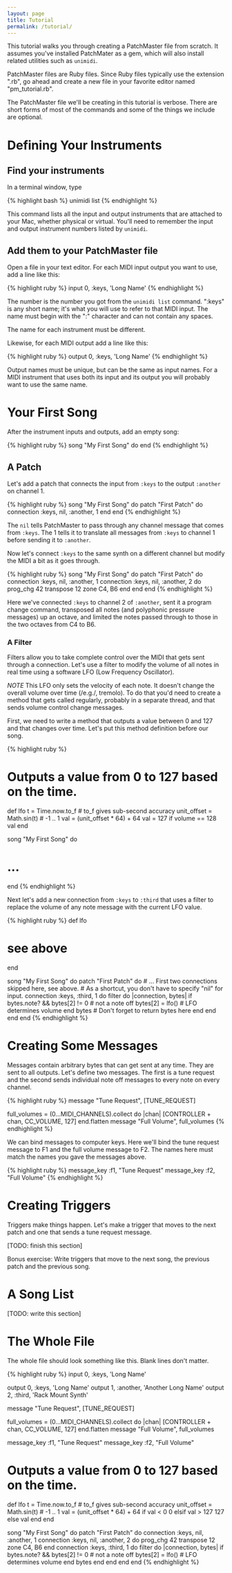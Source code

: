 ```yaml
---
layout: page
title: Tutorial
permalink: /tutorial/
---
```


This tutorial walks you through creating a PatchMaster file from scratch. It
assumes you've installed PatchMater as a gem, which will also install
related utilities such as `unimidi`.

PatchMaster files are Ruby files. Since Ruby files typically use the
extension ".rb", go ahead and create a new file in your favorite editor
named "pm_tutorial.rb".

The PatchMaster file we'll be creating in this tutorial is verbose. There
are short forms of most of the commands and some of the things we include
are optional.

# Defining Your Instruments

## Find your instruments

In a terminal window, type

{% highlight bash %}
unimidi list
{% endhighlight %}

This command lists all the input and output instruments that are attached to
your Mac, whether physical or virtual. You'll need to remember the input and
output instrument numbers listed by `unimidi`.

## Add them to your PatchMaster file

Open a file in your text editor. For each MIDI input output you want to use,
add a line like this:

{% highlight ruby %}
input 0, :keys, 'Long Name'
{% endhighlight %}

The number is the number you got from the `unimidi list` command. ":keys" is
any short name; it's what you will use to refer to that MIDI input. The name
must begin with the ":" character and can not contain any spaces.

The name for each instrument must be different.

Likewise, for each MIDI output add a line like this:

{% highlight ruby %}
output 0, :keys, 'Long Name'
{% endhighlight %}

Output names must be unique, but can be the same as input names. For a MIDI
instrument that uses both its input and its output you will probably want to
use the same name.

# Your First Song

After the instrument inputs and outputs, add an empty song:

{% highlight ruby %}
song "My First Song" do
end
{% endhighlight %}

## A Patch

Let's add a patch that connects the input from `:keys` to the output
`:another` on channel 1.

{% highlight ruby %}
song "My First Song" do
  patch "First Patch" do
    connection :keys, nil, :another, 1
  end
end
{% endhighlight %}

The `nil` tells PatchMaster to pass through any channel message that comes
from `:keys`. The 1 tells it to translate all messages from `:keys` to
channel 1 before sending it to `:another`.

Now let's connect `:keys` to the same synth on a different channel but
modify the MIDI a bit as it goes through.

{% highlight ruby %}
song "My First Song" do
  patch "First Patch" do
    connection :keys, nil, :another, 1
    connection :keys, nil, :another, 2 do
      prog_chg 42
      transpose 12
      zone C4, B6
    end
  end
end
{% endhighlight %}

Here we've connected `:keys` to channel 2 of `:another`, sent it a program
change command, transposed all notes (and polyphonic pressure messages) up
an octave, and limited the notes passed through to those in the two octaves
from C4 to B6.

### A Filter

Filters allow you to take complete control over the MIDI that gets sent
through a connection. Let's use a filter to modify the volume of all notes
in real time using a software LFO (Low Frequency Oscillator).

*NOTE* This LFO only sets the velocity of each note. It doesn't change the
overall volume over time (/e.g./, tremolo). To do that you'd need to create
a method that gets called regularly, probably in a separate thread, and that
sends volume control change messages.

First, we need to write a method that outputs a value between 0 and 127 and
that changes over time. Let's put this method definition before our song.

{% highlight ruby %}
# Outputs a value from 0 to 127 based on the time.
def lfo
  t = Time.now.to_f             # to_f gives sub-second accuracy
  unit_offset = Math.sin(t)     # -1 .. 1
  val = (unit_offset * 64) + 64
  val = 127 if volume == 128
  val
end

song "My First Song" do
  # ...
end
{% endhighlight %}

Next let's add a new connection from `:keys` to `:third` that uses a filter
to replace the volume of any note message with the current LFO value.

{% highlight ruby %}
def lfo
  # see above
end
  
song "My First Song" do
  patch "First Patch" do
    # ... First two connections skipped here, see above.
    # As a shortcut, you don't have to specify "nil" for input.
    connection :keys, :third, 1 do
      filter do |connection, bytes|
        if bytes.note? && bytes[2] != 0 # not a note off
          bytes[2] = lfo()              # LFO determines volume
        end
        bytes                   # Don't forget to return bytes here
      end
    end
  end
end
{% endhighlight %}

# Creating Some Messages

Messages contain arbitrary bytes that can get sent at any time. They are
sent to all outputs. Let's define two messages. The first is a tune request
and the second sends individual note off messages to every note on every
channel.

{% highlight ruby %}
message "Tune Request", [TUNE_REQUEST]

full_volumes = (0...MIDI_CHANNELS).collect do |chan|
  [CONTROLLER + chan, CC_VOLUME, 127]
end.flatten
message "Full Volume", full_volumes
{% endhighlight %}

We can bind messages to computer keys. Here we'll bind the tune request
message to F1 and the full volume message to F2. The names here must match
the names you gave the messages above.

{% highlight ruby %}
message_key :f1, "Tune Request"
message_key :f2, "Full Volume"
{% endhighlight %}

# Creating Triggers

Triggers make things happen. Let's make a trigger that moves to the next
patch and one that sends a tune request message.

[TODO: finish this section]

Bonus exercise: Write triggers that move to the next song, the previous
patch and the previous song.

# A Song List

[TODO: write this section]

# The Whole File

The whole file should look something like this. Blank lines don't matter.

{% highlight ruby %}
input 0, :keys, 'Long Name'

output 0, :keys, 'Long Name'
output 1, :another, 'Another Long Name'
output 2, :third, 'Rack Mount Synth'

message "Tune Request", [TUNE_REQUEST]

full_volumes = (0...MIDI_CHANNELS).collect do |chan|
  [CONTROLLER + chan, CC_VOLUME, 127]
end.flatten
message "Full Volume", full_volumes

message_key :f1, "Tune Request"
message_key :f2, "Full Volume"

# Outputs a value from 0 to 127 based on the time.
def lfo
  t = Time.now.to_f             # to_f gives sub-second accuracy
  unit_offset = Math.sin(t)     # -1 .. 1
  val = (unit_offset * 64) + 64
  if val < 0
    0
  elsif val > 127
    127
  else
    val
  end
end

song "My First Song" do
  patch "First Patch" do
    connection :keys, nil, :another, 1
    connection :keys, nil, :another, 2 do
      prog_chg 42
      transpose 12
      zone C4, B6
    end
    connection :keys, :third, 1 do
      filter do |connection, bytes|
        if bytes.note? && bytes[2] != 0 # not a note off
          bytes[2] = lfo()              # LFO determines volume
        end
        bytes
      end
    end
  end
end
{% endhighlight %}
